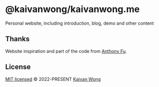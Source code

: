 # @kaivanwong/kaivanwong.me

Personal website, including introduction, blog, demo and other content

## Thanks

Website inspiration and part of the code from [Anthony Fu](https://antfu.me/).

## License

[MIT licensed](./LICENSE) © 2022-PRESENT [Kaivan Wong](https://github.com/kaivanwong)
